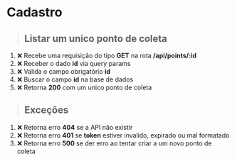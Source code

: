 # Cadastro

> ## Listar um unico ponto de coleta

01. ❌ Recebe uma requisição do tipo **GET** na rota **/api/points/:id**
02. ❌ Receber o dado **id** via query params
03. ❌ Valida o campo obrigatório **id**
04. ❌ Buscar o campo **id** na base de dados
05. ❌ Retorna **200** com um unico ponto de coleta 

> ## Exceções

01. ❌ Retorna erro **404** se a API não existir
02. ❌ Retorna erro **401** se **token** estiver invalido, expirado ou mal formatado
07. ❌ Retorna erro **500** se der erro ao tentar criar a um novo ponto de coleta